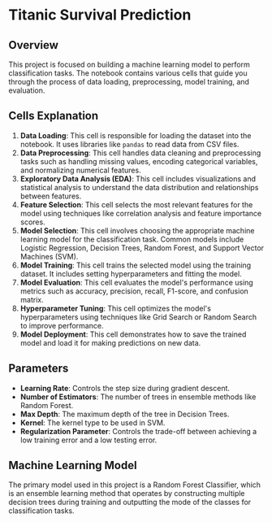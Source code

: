 # Titanic Survival Prediction
## Overview
This project is focused on building a machine learning model to perform classification tasks. The notebook contains various cells that guide you through the process of data loading, preprocessing, model training, and evaluation.

## Cells Explanation
1. **Data Loading**: This cell is responsible for loading the dataset into the notebook. It uses libraries like `pandas` to read data from CSV files.
2. **Data Preprocessing**: This cell handles data cleaning and preprocessing tasks such as handling missing values, encoding categorical variables, and normalizing numerical features.
3. **Exploratory Data Analysis (EDA)**: This cell includes visualizations and statistical analysis to understand the data distribution and relationships between features.
4. **Feature Selection**: This cell selects the most relevant features for the model using techniques like correlation analysis and feature importance scores.
5. **Model Selection**: This cell involves choosing the appropriate machine learning model for the classification task. Common models include Logistic Regression, Decision Trees, Random Forest, and Support Vector Machines (SVM).
6. **Model Training**: This cell trains the selected model using the training dataset. It includes setting hyperparameters and fitting the model.
7. **Model Evaluation**: This cell evaluates the model's performance using metrics such as accuracy, precision, recall, F1-score, and confusion matrix.
8. **Hyperparameter Tuning**: This cell optimizes the model's hyperparameters using techniques like Grid Search or Random Search to improve performance.
9. **Model Deployment**: This cell demonstrates how to save the trained model and load it for making predictions on new data.

## Parameters
- **Learning Rate**: Controls the step size during gradient descent.
- **Number of Estimators**: The number of trees in ensemble methods like Random Forest.
- **Max Depth**: The maximum depth of the tree in Decision Trees.
- **Kernel**: The kernel type to be used in SVM.
- **Regularization Parameter**: Controls the trade-off between achieving a low training error and a low testing error.

## Machine Learning Model
The primary model used in this project is a Random Forest Classifier, which is an ensemble learning method that operates by constructing multiple decision trees during training and outputting the mode of the classes for classification tasks.
